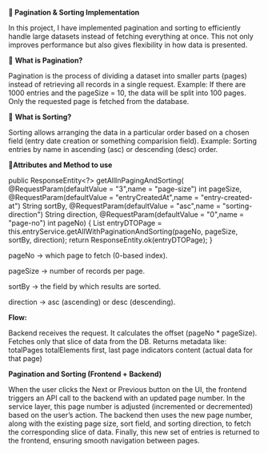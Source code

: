**📌 Pagination & Sorting Implementation**

In this project, I have implemented pagination and sorting to efficiently handle large datasets instead of fetching everything at once.
This not only improves performance but also gives flexibility in how data is presented.

🔹 **What is Pagination?**

Pagination is the process of dividing a dataset into smaller parts (pages) instead of retrieving all records in a single request.
Example: If there are 1000 entries and the pageSize = 10, the data will be split into 100 pages.
Only the requested page is fetched from the database.

🔹 **What is Sorting?**

Sorting allows arranging the data in a particular order based on a chosen field (entry date creation or something comparision field).
Example: Sorting entries by name in ascending (asc) or descending (desc) order.

🔹**Attributes and Method to use**

public ResponseEntity<?> getAllInPagingAndSorting(
            @RequestParam(defaultValue = "3",name = "page-size") int pageSize,
            @RequestParam(defaultValue = "entryCreatedAt",name = "entry-created-at") String sortBy,
            @RequestParam(defaultValue = "asc",name = "sorting-direction") String direction,
            @RequestParam(defaultValue = "0",name = "page-no") int pageNo) {
        List<EntryDTO> entryDTOPage = this.entryService.getAllWithPaginationAndSorting(pageNo, pageSize, sortBy, direction);
        return ResponseEntity.ok(entryDTOPage);
    }
    
pageNo → which page to fetch (0-based index).

pageSize → number of records per page.

sortBy → the field by which results are sorted.

direction → asc (ascending) or desc (descending).

**Flow:**

Backend receives the request.
It calculates the offset (pageNo * pageSize).
Fetches only that slice of data from the DB.
Returns metadata like:
totalPages
totalElements
first, last page indicators
content (actual data for that page)

**Pagination and Sorting (Frontend + Backend)**

When the user clicks the Next or Previous button on the UI, the frontend triggers an API call to the backend with an updated page number. 
In the service layer, this page number is adjusted (incremented or decremented) based on the user’s action.
The backend then uses the new page number, along with the existing page size, sort field, and sorting direction, to fetch the corresponding slice of data.
Finally, this new set of entries is returned to the frontend, ensuring smooth navigation between pages.
